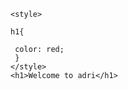 <!Doctypae>
<html>
  <head>
    <title>Adri</title>
    
    
    <style>
    
    h1{
      
     color: red;
     }
    </style>
    <h1>Welcome to adri</h1>
  </head>
</html>

